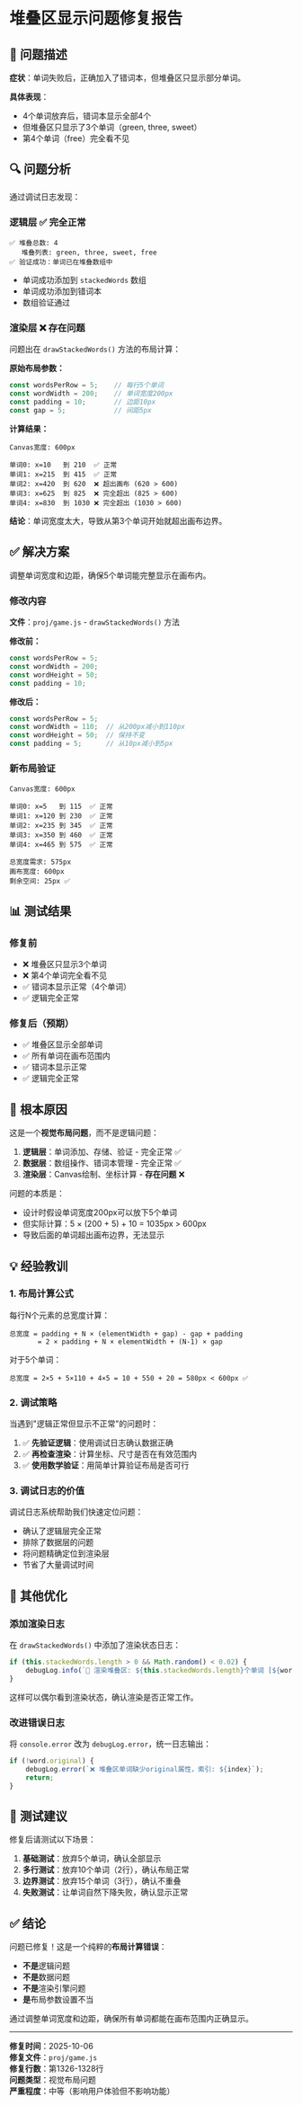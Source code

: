 # 堆叠区显示问题修复报告

## 🐛 问题描述

**症状**：单词失败后，正确加入了错词本，但堆叠区只显示部分单词。

**具体表现**：
- 4个单词放弃后，错词本显示全部4个
- 但堆叠区只显示了3个单词（green, three, sweet）
- 第4个单词（free）完全看不见

## 🔍 问题分析

通过调试日志发现：

### 逻辑层 ✅ 完全正常

```
✅ 堆叠总数: 4
   堆叠列表: green, three, sweet, free
✅ 验证成功：单词已在堆叠数组中
```

- 单词成功添加到 `stackedWords` 数组
- 单词成功添加到错词本
- 数组验证通过

### 渲染层 ❌ 存在问题

问题出在 `drawStackedWords()` 方法的布局计算：

**原始布局参数：**
```javascript
const wordsPerRow = 5;    // 每行5个单词
const wordWidth = 200;    // 单词宽度200px
const padding = 10;       // 边距10px
const gap = 5;            // 间距5px
```

**计算结果：**
```
Canvas宽度: 600px

单词0: x=10   到 210  ✅ 正常
单词1: x=215  到 415  ✅ 正常
单词2: x=420  到 620  ❌ 超出画布 (620 > 600)
单词3: x=625  到 825  ❌ 完全超出 (825 > 600)
单词4: x=830  到 1030 ❌ 完全超出 (1030 > 600)
```

**结论**：单词宽度太大，导致从第3个单词开始就超出画布边界。

## ✅ 解决方案

调整单词宽度和边距，确保5个单词能完整显示在画布内。

### 修改内容

**文件**：`proj/game.js` - `drawStackedWords()` 方法

**修改前：**
```javascript
const wordsPerRow = 5;
const wordWidth = 200;
const wordHeight = 50;
const padding = 10;
```

**修改后：**
```javascript
const wordsPerRow = 5;
const wordWidth = 110;  // 从200px减小到110px
const wordHeight = 50;  // 保持不变
const padding = 5;      // 从10px减小到5px
```

### 新布局验证

```
Canvas宽度: 600px

单词0: x=5   到 115  ✅ 正常
单词1: x=120 到 230  ✅ 正常
单词2: x=235 到 345  ✅ 正常
单词3: x=350 到 460  ✅ 正常
单词4: x=465 到 575  ✅ 正常

总宽度需求: 575px
画布宽度: 600px
剩余空间: 25px ✅
```

## 📊 测试结果

### 修复前
- ❌ 堆叠区只显示3个单词
- ❌ 第4个单词完全看不见
- ✅ 错词本显示正常（4个单词）
- ✅ 逻辑完全正常

### 修复后（预期）
- ✅ 堆叠区显示全部单词
- ✅ 所有单词在画布范围内
- ✅ 错词本显示正常
- ✅ 逻辑完全正常

## 🎯 根本原因

这是一个**视觉布局问题**，而不是逻辑问题：

1. **逻辑层**：单词添加、存储、验证 - 完全正常 ✅
2. **数据层**：数组操作、错词本管理 - 完全正常 ✅
3. **渲染层**：Canvas绘制、坐标计算 - **存在问题** ❌

问题的本质是：
- 设计时假设单词宽度200px可以放下5个单词
- 但实际计算：5 × (200 + 5) + 10 = 1035px > 600px
- 导致后面的单词超出画布边界，无法显示

## 💡 经验教训

### 1. 布局计算公式

每行N个元素的总宽度计算：
```
总宽度 = padding + N × (elementWidth + gap) - gap + padding
       = 2 × padding + N × elementWidth + (N-1) × gap
```

对于5个单词：
```
总宽度 = 2×5 + 5×110 + 4×5 = 10 + 550 + 20 = 580px < 600px ✅
```

### 2. 调试策略

当遇到"逻辑正常但显示不正常"的问题时：

1. ✅ **先验证逻辑**：使用调试日志确认数据正确
2. ✅ **再检查渲染**：计算坐标、尺寸是否在有效范围内
3. ✅ **使用数学验证**：用简单计算验证布局是否可行

### 3. 调试日志的价值

调试日志系统帮助我们快速定位问题：
- 确认了逻辑层完全正常
- 排除了数据层的问题
- 将问题精确定位到渲染层
- 节省了大量调试时间

## 🔧 其他优化

### 添加渲染日志

在 `drawStackedWords()` 中添加了渲染状态日志：

```javascript
if (this.stackedWords.length > 0 && Math.random() < 0.02) {
    debugLog.info(`🎨 渲染堆叠区: ${this.stackedWords.length}个单词 [${words}]`);
}
```

这样可以偶尔看到渲染状态，确认渲染是否正常工作。

### 改进错误日志

将 `console.error` 改为 `debugLog.error`，统一日志输出：

```javascript
if (!word.original) {
    debugLog.error(`❌ 堆叠区单词缺少original属性，索引: ${index}`);
    return;
}
```

## 📝 测试建议

修复后请测试以下场景：

1. **基础测试**：放弃5个单词，确认全部显示
2. **多行测试**：放弃10个单词（2行），确认布局正常
3. **边界测试**：放弃15个单词（3行），确认不重叠
4. **失败测试**：让单词自然下降失败，确认显示正常

## ✅ 结论

问题已修复！这是一个纯粹的**布局计算错误**：

- **不是**逻辑问题
- **不是**数据问题
- **不是**渲染引擎问题
- **是**布局参数设置不当

通过调整单词宽度和边距，确保所有单词都能在画布范围内正确显示。

---

**修复时间**：2025-10-06  
**修复文件**：`proj/game.js`  
**修复行数**：第1326-1328行  
**问题类型**：视觉布局问题  
**严重程度**：中等（影响用户体验但不影响功能）
